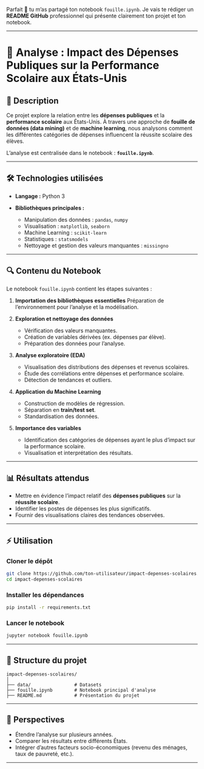 Parfait 🙌 tu m’as partagé ton notebook `fouille.ipynb`.
Je vais te rédiger un **README GitHub** professionnel qui présente clairement ton projet et ton notebook.

---

# 📘 Analyse : Impact des Dépenses Publiques sur la Performance Scolaire aux États-Unis

## 📝 Description

Ce projet explore la relation entre les **dépenses publiques** et la **performance scolaire** aux États-Unis.
À travers une approche de **fouille de données (data mining)** et de **machine learning**, nous analysons comment les différentes catégories de dépenses influencent la réussite scolaire des élèves.

L’analyse est centralisée dans le notebook : **`fouille.ipynb`**.

---

## 🛠️ Technologies utilisées

* **Langage :** Python 3
* **Bibliothèques principales :**

  * Manipulation des données : `pandas`, `numpy`
  * Visualisation : `matplotlib`, `seaborn`
  * Machine Learning : `scikit-learn`
  * Statistiques : `statsmodels`
  * Nettoyage et gestion des valeurs manquantes : `missingno`

---

## 🔍 Contenu du Notebook

Le notebook `fouille.ipynb` contient les étapes suivantes :

1. **Importation des bibliothèques essentielles**
   Préparation de l’environnement pour l’analyse et la modélisation.

2. **Exploration et nettoyage des données**

   * Vérification des valeurs manquantes.
   * Création de variables dérivées (ex. dépenses par élève).
   * Préparation des données pour l’analyse.

3. **Analyse exploratoire (EDA)**

   * Visualisation des distributions des dépenses et revenus scolaires.
   * Étude des corrélations entre dépenses et performance scolaire.
   * Détection de tendances et outliers.

4. **Application du Machine Learning**

   * Construction de modèles de régression.
   * Séparation en **train/test set**.
   * Standardisation des données.

5. **Importance des variables**

   * Identification des catégories de dépenses ayant le plus d’impact sur la performance scolaire.
   * Visualisation et interprétation des résultats.

---

## 📊 Résultats attendus

* Mettre en évidence l’impact relatif des **dépenses publiques** sur la **réussite scolaire**.
* Identifier les postes de dépenses les plus significatifs.
* Fournir des visualisations claires des tendances observées.

---

## ⚡ Utilisation

### Cloner le dépôt

```bash
git clone https://github.com/ton-utilisateur/impact-depenses-scolaires.git
cd impact-depenses-scolaires
```

### Installer les dépendances

```bash
pip install -r requirements.txt
```

### Lancer le notebook

```bash
jupyter notebook fouille.ipynb
```

---

## 📂 Structure du projet

```
impact-depenses-scolaires/
│
├── data/                # Datasets 
├── fouille.ipynb        # Notebook principal d'analyse
├── README.md            # Présentation du projet
```

---

## 🚀 Perspectives

* Étendre l’analyse sur plusieurs années.
* Comparer les résultats entre différents États.
* Intégrer d’autres facteurs socio-économiques (revenu des ménages, taux de pauvreté, etc.).

---